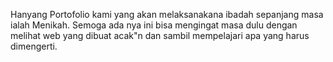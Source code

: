 Hanyang Portofolio kami yang akan melaksanakana ibadah sepanjang masa ialah Menikah. Semoga ada nya ini bisa mengingat masa
dulu dengan melihat web yang dibuat acak"n dan sambil mempelajari apa yang harus dimengerti.
